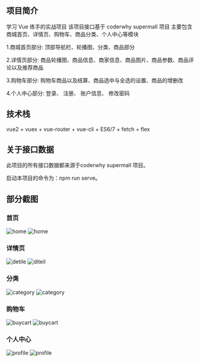 ## 项目简介
学习 Vue 练手的实战项目
该项目接口基于 coderwhy supermall 项目
主要包含商城首页、详情页、购物车、商品分类、个人中心等模块

1.商城首页部分: 顶部导航栏、轮播图、分类、商品部分

2.详情页部分: 商品轮播图、商品信息、商家信息、商品图片、商品参数、商品评论以及推荐商品

3.购物车部分: 购物车商品以及结算、商品选中与全选的设置、商品的增删改

4.个人中心部分: 登录、 注册、 账户信息、 修改密码

## 技术栈
vue2 + vuex + vue-router + vue-cli + ES6/7 + fetch + flex

## 关于接口数据
此项目的所有接口数据都来源于coderwhy supermall 项目。

启动本项目的命令为：npm run serve。

## 部分截图
### 首页
![home](https://user-images.githubusercontent.com/62799783/124255727-12df5600-db5d-11eb-9932-c829efbcb1f3.png)
![home](https://user-images.githubusercontent.com/62799783/124255733-1377ec80-db5d-11eb-80de-e2446673ebb9.gif)
### 详情页
![detile](https://user-images.githubusercontent.com/62799783/124255760-1d015480-db5d-11eb-8e11-934f5a4cee0d.png)
![diteil](https://user-images.githubusercontent.com/62799783/124255771-1ffc4500-db5d-11eb-92f2-dac837bd789d.gif)
### 分类
![category](https://user-images.githubusercontent.com/62799783/124255803-27bbe980-db5d-11eb-93b6-e2e3843e26cd.png)
![category](https://user-images.githubusercontent.com/62799783/124255812-2985ad00-db5d-11eb-8d27-8c5f65d1c83d.gif)
### 购物车
![buycart](https://user-images.githubusercontent.com/62799783/124255827-2db1ca80-db5d-11eb-84ba-b0c2e1510d37.png)
![buycart](https://user-images.githubusercontent.com/62799783/124255840-30142480-db5d-11eb-865b-6f17c6409129.gif)
### 个人中心
![profile](https://user-images.githubusercontent.com/62799783/124255862-373b3280-db5d-11eb-8e14-1427336df674.png)
![profile](https://user-images.githubusercontent.com/62799783/124255865-386c5f80-db5d-11eb-9b7f-0fa66f12bf4c.gif)
